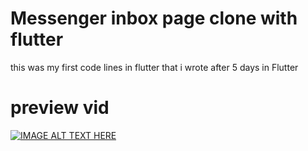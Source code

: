 # Messenger inbox page clone with flutter

this was my first code lines in flutter that i wrote after 5 days in Flutter



# preview vid 

[![IMAGE ALT TEXT HERE](https://img.youtube.com/vi/M7k0GHJt9LA/0.jpg)](https://www.youtube.com/watch?v=M7k0GHJt9LA)

